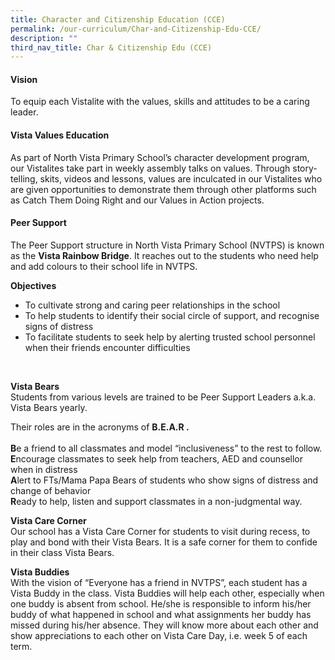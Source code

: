 ```yaml
---
title: Character and Citizenship Education (CCE)
permalink: /our-curriculum/Char-and-Citizenship-Edu-CCE/
description: ""
third_nav_title: Char & Citizenship Edu (CCE)
---
```

#### Vision
To equip each Vistalite with the values, skills and attitudes to be a caring leader.

#### Vista Values Education
As part of North Vista Primary School’s character development program, our Vistalites take part in weekly assembly talks on values. Through story-telling, skits, videos and lessons, values are inculcated in our Vistalites who are given opportunities to demonstrate them through other platforms such as Catch Them Doing Right and our Values in Action projects.

#### Peer Support

The Peer Support structure in North Vista Primary School (NVTPS) is known as the **Vista Rainbow Bridge**. It reaches out to the students who need help and add colours to their school life in NVTPS.

**Objectives**<br>
* To cultivate strong and caring peer relationships in the school
* To help students to identify their social circle of support, and recognise signs of distress
* To facilitate students to seek help by alerting trusted school personnel when their friends encounter difficulties
<br>

**Vista Bears** <br>
Students from various levels are trained to be Peer Support Leaders a.k.a. Vista Bears yearly.

Their roles are in the acronyms of **B.E.A.R .**<br><br>
**B**e a friend to all classmates and model “inclusiveness” to the rest to follow. <br>
**E**ncourage classmates to seek help from teachers, AED and counsellor when in distress<br>
**A**lert to FTs/Mama Papa Bears of students who show signs of distress and change of behavior<br>    **R**eady to help, listen and support classmates in a non-judgmental way.

**Vista Care Corner** <br>
Our school has a Vista Care Corner for students to visit during recess, to play and bond with their Vista Bears. It is a safe corner for them to confide in their class Vista Bears.

**Vista Buddies**<br>
With the vision of “Everyone has a friend in NVTPS”, each student has a Vista Buddy in the class. Vista Buddies will help each other, especially when one buddy is absent from school. He/she is responsible to inform his/her buddy of what happened in school and what assignments her buddy has missed during his/her absence. They will know more about each other and show appreciations to each other on Vista Care Day, i.e. week 5 of each term.